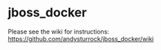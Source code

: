 # jboss_docker
Please see the wiki for instructions: https://github.com/andysturrock/jboss_docker/wiki
